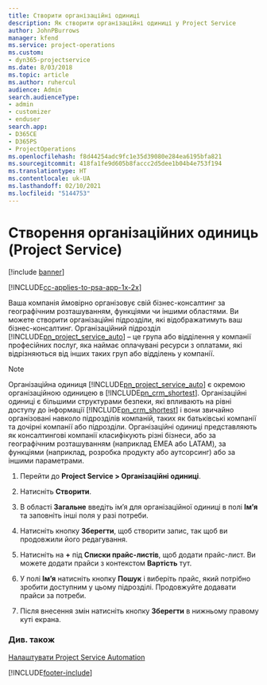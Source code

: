 ```yaml
---
title: Створити організаційні одиниці
description: Як створити організаційні одиниці у Project Service
author: JohnPBurrows
manager: kfend
ms.service: project-operations
ms.custom:
- dyn365-projectservice
ms.date: 8/03/2018
ms.topic: article
ms.author: ruhercul
audience: Admin
search.audienceType:
- admin
- customizer
- enduser
search.app:
- D365CE
- D365PS
- ProjectOperations
ms.openlocfilehash: f8d44254adc9fc1e35d39080e284ea6195bfa821
ms.sourcegitcommit: 418fa1fe9d605b8faccc2d5dee1b04b4e753f194
ms.translationtype: HT
ms.contentlocale: uk-UA
ms.lasthandoff: 02/10/2021
ms.locfileid: "5144753"
---
```

# <a name="create-organizational-units-project-service"></a>Створення організаційних одиниць (Project Service)

[!include [banner](../includes/psa-now-project-operations.md)]

[!INCLUDE[cc-applies-to-psa-app-1x-2x](../includes/cc-applies-to-psa-app-1x-2x.md)]

Ваша компанія ймовірно організовує свій бізнес-консалтинг за географічним розташуванням, функціями чи іншими областями. Ви можете створити організаційні підрозділи, які відображатимуть ваш бізнес-консалтинг. Організаційний підрозділ [!INCLUDE[pn_project_service_auto](../includes/pn-project-service-auto.md)] – це група або відділення у компанії професійних послуг, яка наймає оплачувані ресурси з оплатами, які відрізняються від інших таких груп або відділень у компанії.  
  
> [!NOTE]
>  Організаційна одиниця [!INCLUDE[pn_project_service_auto](../includes/pn-project-service-auto.md)] є окремою організаційною одиницею в [!INCLUDE[pn_crm_shortest](../includes/pn-crm-shortest.md)]. Організаційні одиниці є більшими структурами безпеки, які впливають на рівні доступу до інформації [!INCLUDE[pn_crm_shortest](../includes/pn-crm-shortest.md)] і вони звичайно організовані навколо підрозділів компаній, таких як батьківські компанії та дочірні компанії або підрозділи. Організаційні одиниці представляють як консалтингові компанії класифікують різні бізнеси, або за географічним розташуванням (наприклад EMEA або LATAM), за функціями (наприклад, розробка продукту або аутсорсинг) або за іншими параметрами.  
  
1.  Перейти до **Project Service > Організаційні одиниці**.  
  
2.  Натисніть **Створити**.  
  
3.  В області **Загальне** введіть ім’я для організаційної одиниці в полі **Ім’я** та заповніть інші поля у разі потреби.  
  
4.  Натисніть кнопку **Зберегти**, щоб створити запис, так щоб ви продовжили його редагування.  
  
5.  Натисніть на **+** під **Списки прайс-листів**, щоб додати прайс-лист. Ви можете додати прайси з контекстом **Вартість** тут.  
  
6.  У полі **Ім’я** натисніть кнопку **Пошук** і виберіть прайс, який потрібно зробити доступним у цьому підрозділі. Продовжуйте додавати прайси за потреби.  
  
7.  Після внесення змін натисніть кнопку **Зберегти** в нижньому правому куті екрана.  
  
### <a name="see-also"></a>Див. також  
 [Налаштувати Project Service Automation](../psa/configure.md)


[!INCLUDE[footer-include](../includes/footer-banner.md)]